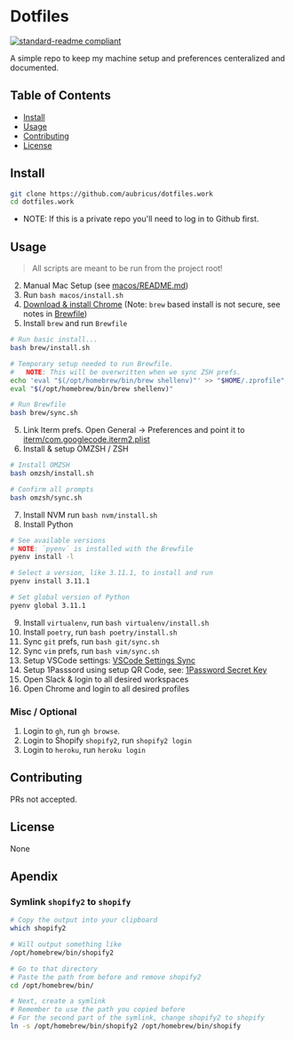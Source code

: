 # Dotfiles

[![standard-readme compliant](https://img.shields.io/badge/readme%20style-standard-brightgreen.svg?style=flat-square)](https://github.com/RichardLitt/standard-readme)

A simple repo to keep my machine setup and preferences centeralized and documented.

## Table of Contents

- [Install](#install)
- [Usage](#usage)
- [Contributing](#contributing)
- [License](#license)

## Install

```bash
git clone https://github.com/aubricus/dotfiles.work
cd dotfiles.work
```

- NOTE: If this is a private repo you'll need to log in to Github first.

## Usage

> All scripts are meant to be run from the project root!

2. Manual Mac Setup (see [macos/README.md](./macos/README.md))
3. Run `bash macos/install.sh`
4. [Download & install Chrome](https://www.google.com/chrome/) (Note: `brew` based install is not secure, see notes in [Brewfile](./brew/Brewfile))
5. Install `brew` and run `Brewfile`

```bash
# Run basic install...
bash brew/install.sh

# Temporary setup needed to run Brewfile.
#   NOTE: This will be overwritten when we sync ZSH prefs.
echo 'eval "$(/opt/homebrew/bin/brew shellenv)"' >> "$HOME/.zprofile"
eval "$(/opt/homebrew/bin/brew shellenv)"

# Run Brewfile
bash brew/sync.sh
```

5. Link Iterm prefs. Open General → Preferences and point it to [iterm/com.googlecode.iterm2.plist](./iterm/com.googlecode.iterm2.plist)
6. Install & setup OMZSH / ZSH

```bash
# Install OMZSH
bash omzsh/install.sh

# Confirm all prompts
bash omzsh/sync.sh
```

7. Install NVM run `bash nvm/install.sh`
8. Install Python

```bash
# See available versions
# NOTE: `pyenv` is installed with the Brewfile
pyenv install -l

# Select a version, like 3.11.1, to install and run
pyenv install 3.11.1

# Set global version of Python
pyenv global 3.11.1
```

9. Install `virtualenv`, run `bash virtualenv/install.sh`
10. Install `poetry`, run `bash poetry/install.sh`
11. Sync `git` prefs, run `bash git/sync.sh`
12. Sync `vim` prefs, run `bash vim/sync.sh`
13. Setup VSCode settings: [VSCode Settings Sync](https://code.visualstudio.com/docs/editor/settings-sync)
14. Setup 1Passsord using setup QR Code, see: [1Password Secret Key](https://support.1password.com/secret-key/)
15. Open Slack & login to all desired workspaces
16. Open Chrome and login to all desired profiles

### Misc / Optional

1. Login to `gh`, run `gh browse`.
2. Login to Shopify `shopify2`, run `shopify2 login`
3. Login to `heroku`, run `heroku login`

## Contributing

PRs not accepted.

## License

None

## Apendix

### Symlink `shopify2` to `shopify`

```bash
# Copy the output into your clipboard
which shopify2

# Will output something like
/opt/homebrew/bin/shopify2

# Go to that directory
# Paste the path from before and remove shopify2
cd /opt/homebrew/bin/

# Next, create a symlink
# Remember to use the path you copied before
# For the second part of the symlink, change shopify2 to shopify
ln -s /opt/homebrew/bin/shopify2 /opt/homebrew/bin/shopify
```
